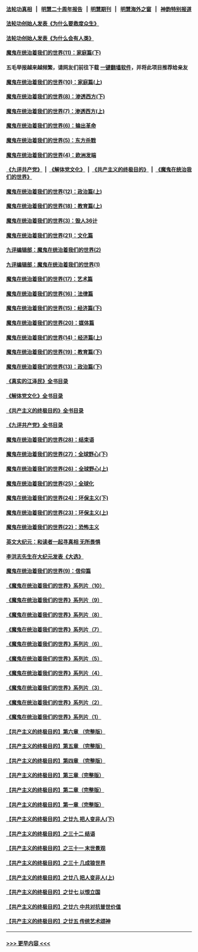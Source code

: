#### [法轮功真相](https://github.com/gfw-breaker/truth/blob/master/README.md?t=0) &nbsp;&nbsp;|&nbsp;&nbsp; [明慧二十周年报告](https://github.com/gfw-breaker/mh-reports/blob/master/README.md?t=0) &nbsp;&nbsp;|&nbsp;&nbsp;[明慧期刊](https://github.com/gfw-breaker/mh-qikan) &nbsp;&nbsp;|&nbsp;&nbsp; [明慧海外之窗](https://github.com/gfw-breaker/mh-news/blob/master/README.md?t=0) &nbsp;&nbsp;|&nbsp;&nbsp; [神韵特别报道](https://github.com/gfw-breaker/mh-news/blob/master/shenyun.md?t=0)
#### [法轮功创始人发表《为什么要救度众生》](../pages/nsc422/n13975246.md?t=06230944) 
#### [法轮功创始人发表《为什么会有人类》](../pages/nsc422/n13912117.md?t=06230944) 
#### [魔鬼在统治着我们的世界(11)：家庭篇(下)](../pages/nsc422/n10440961.md?t=06230944) 
#### 五毛举报越来越频繁，请网友们前往下载 [一键翻墙软件](https://github.com/gfw-breaker/ssr-accounts)，并将此项目推荐给亲友
#### [魔鬼在统治着我们的世界(10)：家庭篇(上)](../pages/nsc422/n10435448.md?t=06230944) 
#### [魔鬼在统治着我们的世界(8)：渗透西方(下)](../pages/nsc422/n10429603.md?t=06230944) 
#### [魔鬼在统治着我们的世界(7)：渗透西方(上)](../pages/nsc422/n10426013.md?t=06230944) 
#### [魔鬼在统治着我们的世界(6)：输出革命](../pages/nsc422/n10421536.md?t=06230944) 
#### [魔鬼在统治着我们的世界(5)：东方杀戮](../pages/nsc422/n10417707.md?t=06230944) 
#### [魔鬼在统治着我们的世界(4)：欧洲发端](../pages/nsc422/n10414890.md?t=06230944) 
#### [《九评共产党》](https://github.com/begood0513/9ping.md/blob/master/README.md) &nbsp;|&nbsp; [《解体党文化》](../../../../jtdwh.md/blob/master/README.md)  &nbsp;|&nbsp; [《共产主义的终极目的》](../../../../gczydzjmd.md/blob/master/README.md) &nbsp;|&nbsp; [《魔鬼在统治我们的世界》](../../../../mgztzwmdsj.md/blob/master/README.md) 
#### [魔鬼在统治着我们的世界(12)：政治篇(上)](../pages/nsc422/n10444576.md?t=06230944) 
#### [魔鬼在统治着我们的世界(18)：教育篇(上)](../pages/nsc422/n10526970.md?t=06230944) 
#### [魔鬼在统治着我们的世界(3)：毁人36计](../pages/nsc422/n10411583.md?t=06230944) 
#### [魔鬼在统治着我们的世界(21)：文化篇](../pages/nsc422/n10597706.md?t=06230944) 
#### [九评编辑部：魔鬼在统治着我们的世界(2)](../pages/nsc422/n10410036.md?t=06230944) 
#### [九评编辑部：魔鬼在统治着我们的世界(1)](../pages/nsc422/n10406825.md?t=06230944) 
#### [魔鬼在统治着我们的世界(17)：艺术篇](../pages/nsc422/n10499093.md?t=06230944) 
#### [魔鬼在统治着我们的世界(16)：法律篇](../pages/nsc422/n10485969.md?t=06230944) 
#### [魔鬼在统治着我们的世界(15)：经济篇(下)](../pages/nsc422/n10469975.md?t=06230944) 
#### [魔鬼在统治着我们的世界(20)：媒体篇](../pages/nsc422/n10586579.md?t=06230944) 
#### [魔鬼在统治着我们的世界(14)：经济篇(上)](../pages/nsc422/n10457370.md?t=06230944) 
#### [魔鬼在统治着我们的世界(19)：教育篇(下)](../pages/nsc422/n10564808.md?t=06230944) 
#### [魔鬼在统治着我们的世界(13)：政治篇(下)](../pages/nsc422/n10448270.md?t=06230944) 
#### [《真实的江泽民》全书目录](../pages/nsc422/n13721399.md?t=06230944) 
#### [《解体党文化》全书目录](../pages/nsc422/n13721157.md?t=06230944) 
#### [《共产主义的终极目的》全书目录](../pages/nsc422/n13721048.md?t=06230944) 
#### [《九评共产党》全书目录](../pages/nsc422/n13708085.md?t=06230944) 
#### [魔鬼在统治着我们的世界(28)：结束语](../pages/nsc422/n10936246.md?t=06230944) 
#### [魔鬼在统治着我们的世界(27)：全球野心(下)](../pages/nsc422/n10928319.md?t=06230944) 
#### [魔鬼在统治着我们的世界(26)：全球野心(上)](../pages/nsc422/n10900318.md?t=06230944) 
#### [魔鬼在统治着我们的世界(25)：全球化](../pages/nsc422/n10788205.md?t=06230944) 
#### [魔鬼在统治着我们的世界(24)：环保主义(下)](../pages/nsc422/n10695307.md?t=06230944) 
#### [魔鬼在统治着我们的世界(23)：环保主义(上)](../pages/nsc422/n10688613.md?t=06230944) 
#### [魔鬼在统治着我们的世界(22)：恐怖主义](../pages/nsc422/n10614727.md?t=06230944) 
#### [英文大纪元：和读者一起寻真相 无所畏惧](../pages/nsc422/n12542027.md?t=06230944) 
#### [李洪志先生在大纪元发表《大选》](../pages/nsc422/n12534746.md?t=06230944) 
#### [魔鬼在统治着我们的世界(9)：信仰篇](../pages/nsc422/n10432159.md?t=06230944) 
#### [《魔鬼在统治着我们的世界》系列片（10）](../pages/nsc422/n12292670.md?t=06230944) 
#### [《魔鬼在统治着我们的世界》系列片（9）](../pages/nsc422/n12290859.md?t=06230944) 
#### [《魔鬼在统治着我们的世界》系列片（8）](../pages/nsc422/n12287445.md?t=06230944) 
#### [《魔鬼在统治着我们的世界》系列片（7）](../pages/nsc422/n12283425.md?t=06230944) 
#### [《魔鬼在统治着我们的世界》系列片（6）](../pages/nsc422/n12282314.md?t=06230944) 
#### [《魔鬼在统治着我们的世界》系列片（5）](../pages/nsc422/n12281419.md?t=06230944) 
#### [《魔鬼在统治着我们的世界》系列片（4）](../pages/nsc422/n12274024.md?t=06230944) 
#### [《魔鬼在统治着我们的世界》系列片（3）](../pages/nsc422/n12271322.md?t=06230944) 
#### [《魔鬼在统治着我们的世界》系列片（2）](../pages/nsc422/n12269049.md?t=06230944) 
#### [《魔鬼在统治着我们的世界》系列片（1）](../pages/nsc422/n12267575.md?t=06230944) 
#### [【共产主义的终极目的】第六章 （完整版）](../pages/nsc422/n11428913.md?t=06230944) 
#### [【共产主义的终极目的】第五章 （完整版）](../pages/nsc422/n11428912.md?t=06230944) 
#### [【共产主义的终极目的】第四章 （完整版）](../pages/nsc422/n11428907.md?t=06230944) 
#### [【共产主义的终极目的】第三章（完整版）](../pages/nsc422/n11428848.md?t=06230944) 
#### [【共产主义的终极目的】第二章（完整版）](../pages/nsc422/n11428831.md?t=06230944) 
#### [【共产主义的终极目的】第一章（完整版）](../pages/nsc422/n11417651.md?t=06230944) 
#### [【共产主义的终极目的】之廿九 把人变非人(下)](../pages/nsc422/n11344140.md?t=06230944) 
#### [【共产主义的终极目的】之三十二 结语](../pages/nsc422/n11360535.md?t=06230944) 
#### [【共产主义的终极目的】之三十一 末世景观](../pages/nsc422/n11351129.md?t=06230944) 
#### [【共产主义的终极目的】之三十 几成狼世界](../pages/nsc422/n11348280.md?t=06230944) 
#### [【共产主义的终极目的】之廿八 把人变非人(上)](../pages/nsc422/n11340492.md?t=06230944) 
#### [【共产主义的终极目的】之廿七 以恨立国](../pages/nsc422/n11336944.md?t=06230944) 
#### [【共产主义的终极目的】之廿六 中共对抗普世价值](../pages/nsc422/n11324785.md?t=06230944) 
#### [【共产主义的终极目的】之廿五 传统艺术颂神](../pages/nsc422/n11296396.md?t=06230944) 

----
#### [ >>> 更早内容 <<< ](../indexes/nsc422-earlier.md)
